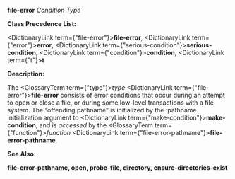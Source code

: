 **file-error** *Condition Type* 



**Class Precedence List:** 



<DictionaryLink  term={"file-error"}><b>file-error</b></DictionaryLink>, <DictionaryLink  term={"error"}><b>error</b></DictionaryLink>, <DictionaryLink  term={"serious-condition"}><b>serious-condition</b></DictionaryLink>, <DictionaryLink  term={"condition"}><b>condition</b></DictionaryLink>, <DictionaryLink  term={"t"}><b>t</b></DictionaryLink> 



**Description:** 



The <GlossaryTerm  term={"type"}><i>type</i></GlossaryTerm> <DictionaryLink  term={"file-error"}><b>file-error</b></DictionaryLink> consists of error conditions that occur during an attempt to open or close a file, or during some low-level transactions with a file system. The “offending pathname” is initialized by the :pathname initialization argument to <DictionaryLink  term={"make-condition"}><b>make-condition</b></DictionaryLink>, and is *accessed* by the <GlossaryTerm  term={"function"}><i>function</i></GlossaryTerm> <DictionaryLink  term={"file-error-pathname"}><b>file-error-pathname</b></DictionaryLink>. 







 



 



**See Also:** 



**file-error-pathname, open, probe-file, directory, ensure-directories-exist** 



